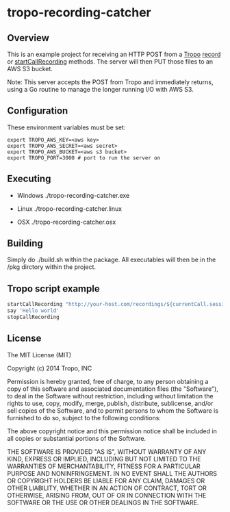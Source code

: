 # tropo-recording-catcher

## Overview

This is an example project for receiving an HTTP POST from a [Tropo](http://tropo.com) [record](https://www.tropo.com/docs/scripting/record) or [startCallRecording](https://www.tropo.com/docs/scripting/startcallrecording) methods. The server will then PUT those files to an AWS S3 bucket.

Note: This server accepts the POST from Tropo and immediately returns, using a Go routine to manage the longer running I/O with AWS S3.

## Configuration

These environment variables must be set:

```
export TROPO_AWS_KEY=<aws key>
export TROPO_AWS_SECRET=<aws secret>
export TROPO_AWS_BUCKET=<aws s3 bucket>
export TROPO_PORT=3000 # port to run the server on
```

## Executing

* Windows
	./tropo-recording-catcher.exe

* Linux
	./tropo-recording-catcher.linux

* OSX
	./tropo-recording-catcher.osx

## Building

Simply do ./build.sh within the package. All executables will then be in the /pkg dirctory within the project.

## Tropo script example

```ruby
startCallRecording "http://your-host.com/recordings/${currentCall.sessionId}.mp3", :format => "audio/mp3"
say 'Hello world'
stopCallRecording
```

## License

The MIT License (MIT)

Copyright (c) 2014 Tropo, INC

Permission is hereby granted, free of charge, to any person obtaining a copy
of this software and associated documentation files (the "Software"), to deal
in the Software without restriction, including without limitation the rights
to use, copy, modify, merge, publish, distribute, sublicense, and/or sell
copies of the Software, and to permit persons to whom the Software is
furnished to do so, subject to the following conditions:

The above copyright notice and this permission notice shall be included in
all copies or substantial portions of the Software.

THE SOFTWARE IS PROVIDED "AS IS", WITHOUT WARRANTY OF ANY KIND, EXPRESS OR
IMPLIED, INCLUDING BUT NOT LIMITED TO THE WARRANTIES OF MERCHANTABILITY,
FITNESS FOR A PARTICULAR PURPOSE AND NONINFRINGEMENT. IN NO EVENT SHALL THE
AUTHORS OR COPYRIGHT HOLDERS BE LIABLE FOR ANY CLAIM, DAMAGES OR OTHER
LIABILITY, WHETHER IN AN ACTION OF CONTRACT, TORT OR OTHERWISE, ARISING FROM,
OUT OF OR IN CONNECTION WITH THE SOFTWARE OR THE USE OR OTHER DEALINGS IN
THE SOFTWARE.